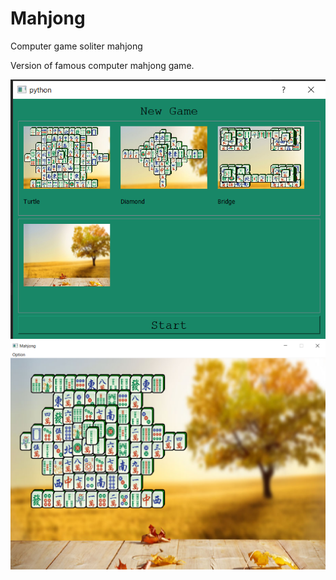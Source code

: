 # Mahjong
Computer game soliter mahjong

Version of famous computer mahjong game.

<img src="/docs/images/menu_gui.png">
<img src="/docs/images/main_gui.png">
